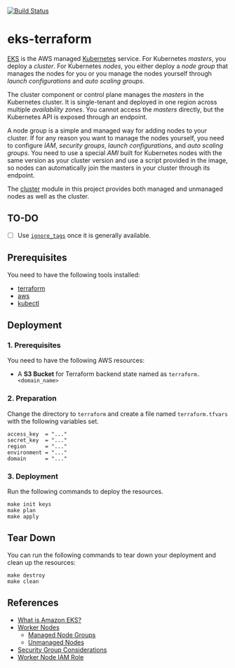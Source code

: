 [![Build Status][workflow-image]][workflow-url]

# eks-terraform

[EKS](https://aws.amazon.com/eks) is the AWS managed [Kubernetes](https://kubernetes.io) service.
For Kubernetes _masters_, you deploy a _cluster_.
For Kubernetes _nodes_, you either deploy a _node group_ that manages the nodes for you
or you manage the nodes yourself through _launch configurations_ and _auto scaling groups_.

The cluster component or control plane manages the _masters_ in the Kubernetes cluster.
It is single-tenant and deployed in one region across multiple _availability zones_.
You cannot access the _masters_ directly, but the Kubernetes API is exposed through an endpoint.

A node group is a simple and managed way for adding nodes to your cluster.
If for any reason you want to manage the nodes yourself, you need to configure _IAM_, _security groups_, _launch configurations_, and _auto scaling groups_.
You need to use a special _AMI_ built for Kubernetes nodes with the same version as your cluster version
and use a script provided in the image, so nodes can automatically join the masters in your cluster through its endpoint.

The [cluster](./modules/cluster) module in this project provides both managed and unmanaged nodes as well as the cluster.

## TO-DO

  - [ ] Use [`ignore_tags`](https://www.terraform.io/docs/providers/aws/index.html#ignore_tags) once it is generally available.

## Prerequisites

You need to have the following tools installed:

  - [terraform](https://www.terraform.io)
  - [aws](https://github.com/aws/aws-cli)
  - [kubectl](https://kubernetes.io/docs/tasks/tools/install-kubectl)

## Deployment

### 1. Prerequisites

You need to have the following AWS resources:

  - A **S3 Bucket** for Terraform backend state named as `terraform.<domain_name>`

### 2. Preparation

Change the directory to `terraform` and create a file named `terraform.tfvars` with the following variables set.

```
access_key  = "..."
secret_key  = "..."
region      = "..."
environment = "..."
domain      = "..."
```

### 3. Deployment

Run the following commands to deploy the resources.

```
make init keys
make plan
make apply
```

## Tear Down

You can run the following commands to tear down your deployment and clean up the resources:

```
make destroy
make clean
```

## References

  - [What is Amazon EKS?](https://docs.aws.amazon.com/eks/latest/userguide/what-is-eks.html)
  - [Worker Nodes](https://docs.aws.amazon.com/eks/latest/userguide/worker.html)
    - [Managed Node Groups](https://docs.aws.amazon.com/eks/latest/userguide/managed-node-groups.html)
    - [Unmanaged Nodes](https://docs.aws.amazon.com/eks/latest/userguide/launch-workers.html)
  - [Security Group Considerations](https://docs.aws.amazon.com/eks/latest/userguide/sec-group-reqs.html)
  - [Worker Node IAM Role](https://docs.aws.amazon.com/eks/latest/userguide/worker_node_IAM_role.html)


[workflow-url]: https://github.com/moorara/eks-terraform/actions
[workflow-image]: https://github.com/moorara/eks-terraform/workflows/Main/badge.svg

